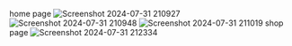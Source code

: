 home page
![Screenshot 2024-07-31 210927](https://github.com/user-attachments/assets/51a0d638-eb58-4036-a235-4610166de6eb)
![Screenshot 2024-07-31 210948](https://github.com/user-attachments/assets/0ca9d8a3-af57-46e8-a434-424ed9da05ca)
![Screenshot 2024-07-31 211019](https://github.com/user-attachments/assets/0c8282e0-f10b-4092-b301-128cee8da3fb)
shop page
![Screenshot 2024-07-31 212334](https://github.com/user-attachments/assets/f8008975-4513-4dea-b116-21a5b696ba08)


